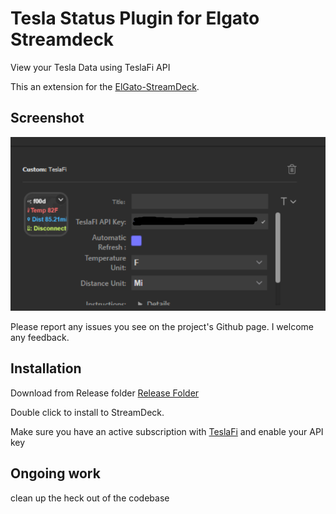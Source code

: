 # Tesla Status Plugin for Elgato Streamdeck

View your Tesla Data using TeslaFi API

This an extension for the [ElGato-StreamDeck](https://www.elgato.com/en/gaming/stream-deck).

## Screenshot

![screencap.png](doc/screencap.PNG)

Please report any issues you see on the project's Github page. I welcome any feedback.

## Installation

Download from Release folder [Release Folder](Release/com.f00d4tehg0dz.teslafi.sdPlugin)

Double click to install to StreamDeck. 

Make sure you have an active subscription with [TeslaFi](https://teslafi.com) and enable your API key

## Ongoing work

clean up the heck out of the codebase



